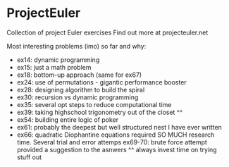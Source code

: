 # ProjectEuler
Collection of project Euler exercises
Find out more at projecteuler.net

Most interesting problems (imo) so far and why:
- ex14: dynamic programming
- ex15: just a math problem
- ex18: bottom-up approach (same for ex67)
- ex24: use of permutations - gigantic performance booster
- ex28: designing algorithm to build the spiral
- ex30: recursion vs dynamic programming
- ex35: several opt steps to reduce computational time
- ex39: taking highschool trigonometry out of the closet ^^
- ex54: building entire logic of poker
- ex61: probably the deepest but well structured nest I have ever written
- ex66: quadratic Diophantine equations required SO MUCH research time. Several trial and error attemps
ex69-70: brute force attempt provided a suggestion to the asnwers ^^ always invest time on trying stuff out
